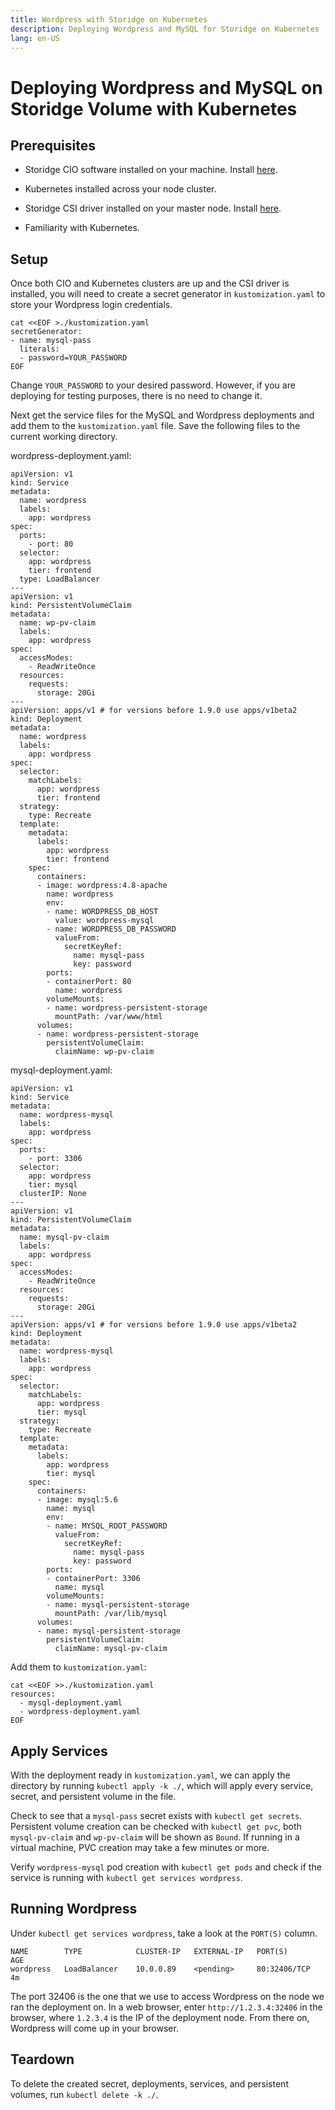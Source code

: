 ```yaml
---
title: Wordpress with Storidge on Kubernetes
description: Deploying Wordpress and MySQL for Storidge on Kubernetes
lang: en-US
---
```


# Deploying Wordpress and MySQL on Storidge Volume with Kubernetes

## **Prerequisites**

- Storidge CIO software installed on your machine. Install [here](https://docs.storidge.com/kubernetes_storage/install.html#install-storidge).

- Kubernetes installed across your node cluster.

- Storidge CSI driver installed on your master node. Install [here](https://docs.storidge.com/kubernetes_storage/initialize_cluster.html#_4-install-csi-driver).

- Familiarity with Kubernetes.

## **Setup**

Once both CIO and Kubernetes clusters are up and the CSI driver is installed, you will need to create a secret generator in `kustomization.yaml` to store your Wordpress login credentials.

```
cat <<EOF >./kustomization.yaml
secretGenerator:
- name: mysql-pass
  literals:
  - password=YOUR_PASSWORD
EOF
```

Change `YOUR_PASSWORD` to your desired password. However, if you are deploying for testing purposes, there is no need to change it.

Next get the service files for the MySQL and Wordpress deployments and add them to the `kustomization.yaml` file. Save the following files to the current working directory.

wordpress-deployment.yaml:

```
apiVersion: v1
kind: Service
metadata:
  name: wordpress
  labels:
    app: wordpress
spec:
  ports:
    - port: 80
  selector:
    app: wordpress
    tier: frontend
  type: LoadBalancer
---
apiVersion: v1
kind: PersistentVolumeClaim
metadata:
  name: wp-pv-claim
  labels:
    app: wordpress
spec:
  accessModes:
    - ReadWriteOnce
  resources:
    requests:
      storage: 20Gi
---
apiVersion: apps/v1 # for versions before 1.9.0 use apps/v1beta2
kind: Deployment
metadata:
  name: wordpress
  labels:
    app: wordpress
spec:
  selector:
    matchLabels:
      app: wordpress
      tier: frontend
  strategy:
    type: Recreate
  template:
    metadata:
      labels:
        app: wordpress
        tier: frontend
    spec:
      containers:
      - image: wordpress:4.8-apache
        name: wordpress
        env:
        - name: WORDPRESS_DB_HOST
          value: wordpress-mysql
        - name: WORDPRESS_DB_PASSWORD
          valueFrom:
            secretKeyRef:
              name: mysql-pass
              key: password
        ports:
        - containerPort: 80
          name: wordpress
        volumeMounts:
        - name: wordpress-persistent-storage
          mountPath: /var/www/html
      volumes:
      - name: wordpress-persistent-storage
        persistentVolumeClaim:
          claimName: wp-pv-claim
```

mysql-deployment.yaml:

```
apiVersion: v1
kind: Service
metadata:
  name: wordpress-mysql
  labels:
    app: wordpress
spec:
  ports:
    - port: 3306
  selector:
    app: wordpress
    tier: mysql
  clusterIP: None
---
apiVersion: v1
kind: PersistentVolumeClaim
metadata:
  name: mysql-pv-claim
  labels:
    app: wordpress
spec:
  accessModes:
    - ReadWriteOnce
  resources:
    requests:
      storage: 20Gi
---
apiVersion: apps/v1 # for versions before 1.9.0 use apps/v1beta2
kind: Deployment
metadata:
  name: wordpress-mysql
  labels:
    app: wordpress
spec:
  selector:
    matchLabels:
      app: wordpress
      tier: mysql
  strategy:
    type: Recreate
  template:
    metadata:
      labels:
        app: wordpress
        tier: mysql
    spec:
      containers:
      - image: mysql:5.6
        name: mysql
        env:
        - name: MYSQL_ROOT_PASSWORD
          valueFrom:
            secretKeyRef:
              name: mysql-pass
              key: password
        ports:
        - containerPort: 3306
          name: mysql
        volumeMounts:
        - name: mysql-persistent-storage
          mountPath: /var/lib/mysql
      volumes:
      - name: mysql-persistent-storage
        persistentVolumeClaim:
          claimName: mysql-pv-claim
```

Add them to `kustomization.yaml`:

```
cat <<EOF >>./kustomization.yaml
resources:
  - mysql-deployment.yaml
  - wordpress-deployment.yaml
EOF
```

## **Apply Services**

With the deployment ready in `kustomization.yaml`, we can apply the directory by running `kubectl apply -k ./`, which will apply every service, secret, and persistent volume in the file.

Check to see that a `mysql-pass` secret exists with `kubectl get secrets`. Persistent volume creation can be checked with `kubectl get pvc`, both `mysql-pv-claim` and `wp-pv-claim` will be shown as `Bound`. If running in a virtual machine, PVC creation may take a few minutes or more.

Verify `wordpress-mysql` pod creation with `kubectl get pods` and check if the service is running with `kubectl get services wordpress`.

## **Running Wordpress**

Under `kubectl get services wordpress`, take a look at the `PORT(S)` column.

```
NAME        TYPE            CLUSTER-IP   EXTERNAL-IP   PORT(S)        AGE
wordpress   LoadBalancer    10.0.0.89    <pending>     80:32406/TCP   4m
```

The port 32406 is the one that we use to access Wordpress on the node we ran the deployment on. In a web browser, enter `http://1.2.3.4:32406` in the browser, where `1.2.3.4` is the IP of the deployment node. From there on, Wordpress will come up in your browser.

## **Teardown**

To delete the created secret, deployments, services, and persistent volumes, run `kubectl delete -k ./`.